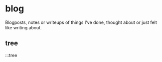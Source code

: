 # blog

Blogposts, notes or writeups of things I've done, thought about or just felt like writing about.

## tree

:::tree